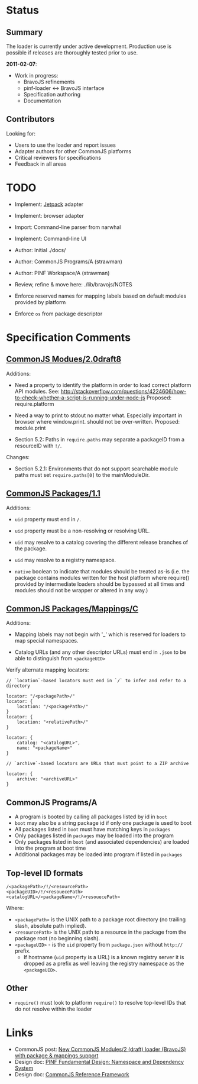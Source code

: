 
Status
======

Summary
-------

The loader is currently under active development. Production use is possible if
releases are thoroughly tested prior to use.

__2011-02-07__:

  * Work in progress:
    * BravoJS refinements
    * pinf-loader <-> BravoJS interface
    * Specification authoring
    * Documentation

Contributors
------------

Looking for:

  * Users to use the loader and report issues
  * Adapter authors for other CommonJS platforms
  * Critical reviewers for specifications
  * Feedback in all areas


TODO
====

  * Implement: [Jetpack](https://jetpack.mozillalabs.com/) adapter
  * Implement: browser adapter

  * Import: Command-line parser from narwhal
  * Implement: Command-line UI

  * Author: Initial ./docs/
  * Author: CommonJS Programs/A (strawman)
  * Author: PINF Workspace/A (strawman)

  * Review, refine & move here: ./lib/bravojs/NOTES

  * Enforce reserved names for mapping labels based on default modules provided by platform
  * Enforce `os` from package descriptor


Specification Comments
======================


[CommonJS Modues/2.0draft8](http://www.page.ca/~wes/CommonJS/modules-2.0-draft8/)
---------------------------

Additions:

  * Need a property to identify the platform in order to load correct platform API modules.
    See: http://stackoverflow.com/questions/4224606/how-to-check-whether-a-script-is-running-under-node-js
    Proposed: require.platform

  * Need a way to print to stdout no matter what. Especially important in browser where window.print.
    should not be over-written.
    Proposed: module.print

  * Section 5.2: Paths in `require.paths` may separate a packageID from a resourceID with `!/`. 

Changes:

  * Section 5.2.1: Environments that do not support searchable module paths must set `require.paths[0]`
    to the mainModuleDir.
  
  
  

[CommonJS Packages/1.1](http://wiki.commonjs.org/wiki/Packages/1.1)
-----------------------

Additions:

  * `uid` property must end in `/`.
  * `uid` property must be a non-resolving or resolving URL.
  * `uid` may resolve to a catalog covering the different release branches of the package.
  * `uid` may resolve to a registry namespace.
  
  * `native` boolean to indicate that modules should be treated as-is (i.e. the package contains modules written
    for the host platform where require() provided by intermediate loaders should be bypassed at all times
    and modules should not be wrapper or altered in any way.)



  
[CommonJS Packages/Mappings/C](http://wiki.commonjs.org/wiki/Packages/Mappings/C)
------------------------------

Additions:

  * Mapping labels may not begin with '_' which is reserved for loaders to map special namespaces.
  
  * Catalog URLs (and any other descriptor URLs) must end in `.json` to be able to distinguish from `<packageUID>`

Verify alternate mapping locators:

    // `location`-based locators must end in `/` to infer and refer to a directory
    
    locator: "/<packagePath>/"
    locator: {
        location: "/<packagePath>/"
    }
    locator: {
        location: "<relativePath>/"
    }

    locator: {
        catalog: "<catalogURL>",
        name: "<packageName>"
    }

    // `archive`-based locators are URLs that must point to a ZIP archive

    locator: {
        archive: "<archiveURL>"
    }


CommonJS Programs/A
-------------------

  * A program is booted by calling all packages listed by id in `boot`
  * `boot` may also be a string package id if only one package is used to boot
  * All packages listed in `boot` must have matching keys in `packages`
  * Only packages listed in `packages` may be loaded into the program
  * Only packages listed in `boot` (and associated dependencies) are loaded into the program at boot time
  * Additional packages may be loaded into program if listed in `packages`



Top-level ID formats
--------------------

    /<packagePath>/!/<resourcePath>
    <packageUID>/!/<resouecePath>
    <catalogURL>/<packageName>/!/<resouecePath>

Where:

  * `<packagePath>` is the UNIX path to a package root directory (no trailing slash, absolute path implied).
  * `<resourcePath>` is the UNIX path to a resource in the package from the package root (no beginning slash).
  * `<packageUID>` - is the `uid` property from `package.json` without `http://` prefix.
    * If hostname (`uid` property is a URL) is a known registry server it is dropped as a prefix as well leaving the registry namespace as the `<packageUID>`.

Other
-----

  * `require()` must look to platform `require()` to resolve top-level IDs that do not resolve within the loader 


Links
=====

  * CommonJS post: [New CommonJS Modules/2 (draft) loader (BravoJS) with package & mappings support](http://groups.google.com/group/commonjs/browse_thread/thread/94a63889a6ef712f)
  * Design doc: [PINF Fundamental Design: Namespace and Dependency System](https://github.com/cadorn/pinf/blob/master/docs/Design/Foundation.md)
  * Design doc: [CommonJS Reference Framework](http://code.tolsma.net/blog/commonjs/)

